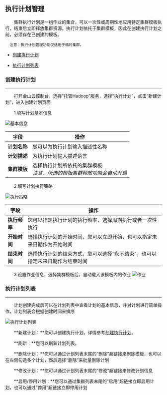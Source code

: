 ## 执行计划管理

　　集群执行计划是一组作业的集合，可以一次性或周期性地应用特定集群模板执行，结束后立即释放集群资源。执行计划依托于集群模板，因此在创建执行计划之前，必须存在已创建的模板。
  
      注意：执行计划管理功能仅适用于临时集群。

* [创建执行计划](#chuang_jian_zhi_xing_ji_hua)

* [执行计划列表](#zhi_xing_ji_hua_lie_biao)

<h3 name="chuang_jian_zhi_xing_ji_hua" id="chuang_jian_zhi_xing_ji_hua">创建执行计划</h3>


---


　　打开金山云控制台，选择“托管Hadoop”服务，选择“执行计划”，点击“新建计划”，进入创建计划页面
  
　　1.填写计划基本信息

![基本信息](http://kmr-bj.ks3-cn-beijing.ksyun.com/doc_pic/zxjh1.png)


| 字段 | 操作 |
| -- | -- |
| **计划名称** | 您可以为执行计划输入描述性名称 |
| **计划描述** | 为执行计划输入描述语言 |
| **集群模板** | 选择执行计划所依托的集群模板<br>*注意，所选的模板集群释放功能会自动开启* |



　　2.填写计划执行策略

![执行策略](http://kmr-bj.ks3-cn-beijing.ksyun.com/doc_pic/zxjhcl.png)

| 字段 | 操作 |
| -- | -- |
| **执行频率** | 您可以指定执行计划的执行频率，选择周期执行或者一次性执行 |
| **开始时间** | 选择执行计划的开始时间，您可以立即开始，也可以指定未来日期作为开始时间 | 
| **结束时间** | 选择执行计划的结束方式，您可以选择“永不结束”，也可以指定未来日期作为结束时间 | 


　　3.设置作业信息，选择集群模板后，自动载入该模板内的作业
![作业](http://kmr-bj.ks3-cn-beijing.ksyun.com/doc_pic/zxjh3.png)

<h3 name="zhi_xing_ji_hua_lie_biao" id="zhi_xing_ji_hua_lie_biao">执行计划列表</h3>

---

　　计划创建完成后可以在计划列表中查看计划的基本信息，并对计划进行简单操作，计划列表会根据创建时间来排序

![执行计划列表](http://kmr-bj.ks3-cn-beijing.ksyun.com/doc_pic/zxjhlb.png)


　　**新建计划：**您可以创建执行计划，详情参考[创建执行计划](#chuang_jian_zhi_xing_ji_hua)。

　　**刷新：**您可以刷新计划列表。
  
　　**删除计划：**您可以通过计划列表末尾的“删除”超链接来删除模板，也可以在左侧勾选多个计划，然后选择“删除”来批量删除计划
  
　　**修改计划：**您可以通过计划列表末尾的“修改”超链接来修改计划信息
  
　　**启用/停用计划：**您可以通过集群列表末尾的“启用”超链接立即启用计划，也可以通过“停用”超链接立即停用计划
  
  




